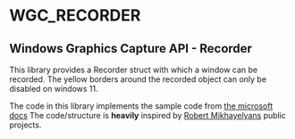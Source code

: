 # WGC_RECORDER

## Windows Graphics Capture API - Recorder

This library provides a Recorder struct with which a window can be recorded.
The yellow borders around the recorded object can only be disabled on windows 11.

The code in this library implements the sample code from [the microsoft docs](https://docs.microsoft.com/en-us/windows/uwp/audio-video-camera/screen-capture-video)
The code/structure is **heavily** inspired by [Robert Mikhayelyans](https://github.com/robmikh) public projects.
